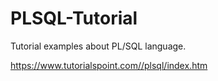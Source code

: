 # PLSQL-Tutorial
Tutorial examples about PL/SQL language.

https://www.tutorialspoint.com//plsql/index.htm
